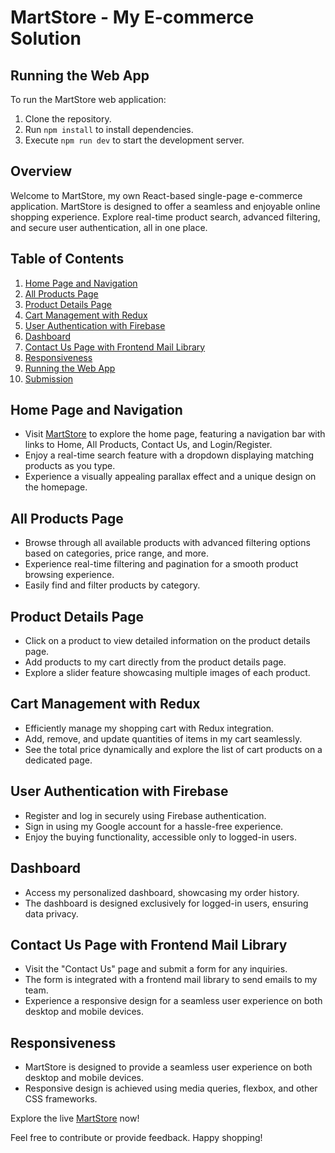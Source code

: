 # MartStore - My E-commerce Solution

## Running the Web App

To run the MartStore web application:

1. Clone the repository.
2. Run `npm install` to install dependencies.
3. Execute `npm run dev` to start the development server.

## Overview

Welcome to MartStore, my own React-based single-page e-commerce application. MartStore is designed to offer a seamless and enjoyable online shopping experience. Explore real-time product search, advanced filtering, and secure user authentication, all in one place.

## Table of Contents

1. [Home Page and Navigation](#home-page-and-navigation)
2. [All Products Page](#all-products-page)
3. [Product Details Page](#product-details-page)
4. [Cart Management with Redux](#cart-management-with-redux)
5. [User Authentication with Firebase](#user-authentication-with-firebase)
6. [Dashboard](#dashboard)
7. [Contact Us Page with Frontend Mail Library](#contact-us-page-with-frontend-mail-library)
8. [Responsiveness](#responsiveness)
9. [Running the Web App](#running-the-web-app)
10. [Submission](#submission)

## Home Page and Navigation

- Visit [MartStore](https://mart-store-ecommerce-products.web.app/) to explore the home page, featuring a navigation bar with links to Home, All Products, Contact Us, and Login/Register.
- Enjoy a real-time search feature with a dropdown displaying matching products as you type.
- Experience a visually appealing parallax effect and a unique design on the homepage.

## All Products Page

- Browse through all available products with advanced filtering options based on categories, price range, and more.
- Experience real-time filtering and pagination for a smooth product browsing experience.
- Easily find and filter products by category.

## Product Details Page

- Click on a product to view detailed information on the product details page.
- Add products to my cart directly from the product details page.
- Explore a slider feature showcasing multiple images of each product.

## Cart Management with Redux

- Efficiently manage my shopping cart with Redux integration.
- Add, remove, and update quantities of items in my cart seamlessly.
- See the total price dynamically and explore the list of cart products on a dedicated page.

## User Authentication with Firebase

- Register and log in securely using Firebase authentication.
- Sign in using my Google account for a hassle-free experience.
- Enjoy the buying functionality, accessible only to logged-in users.

## Dashboard

- Access my personalized dashboard, showcasing my order history.
- The dashboard is designed exclusively for logged-in users, ensuring data privacy.

## Contact Us Page with Frontend Mail Library

- Visit the "Contact Us" page and submit a form for any inquiries.
- The form is integrated with a frontend mail library to send emails to my team.
- Experience a responsive design for a seamless user experience on both desktop and mobile devices.

## Responsiveness

- MartStore is designed to provide a seamless user experience on both desktop and mobile devices.
- Responsive design is achieved using media queries, flexbox, and other CSS frameworks.

Explore the live [MartStore](https://mart-store-ecommerce-products.web.app/) now!

Feel free to contribute or provide feedback. Happy shopping!
